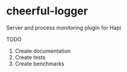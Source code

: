 # cheerful-logger
Server and process monitoring plugin for Hapi

TODO

1. Create documentation
2. Create tests
3. Create benchmarks